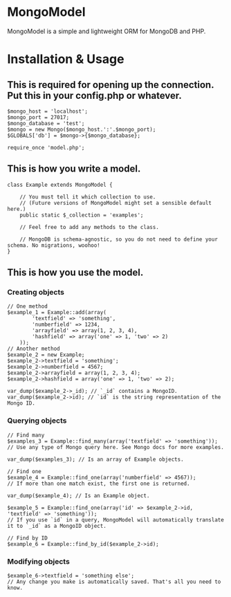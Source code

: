 # MongoModel

MongoModel is a simple and lightweight ORM for MongoDB and PHP.

# Installation & Usage


## This is required for opening up the connection. Put this in your config.php or whatever.
    
    $mongo_host = 'localhost';
    $mongo_port = 27017;
    $mongo_database = 'test';
    $mongo = new Mongo($mongo_host.':'.$mongo_port);
    $GLOBALS['db'] = $mongo->{$mongo_database};
    
    require_once 'model.php';
    
    
## This is how you write a model.
    
    class Example extends MongoModel {
    	
    	// You must tell it which collection to use.
    	// (Future versions of MongoModel might set a sensible default here.)
    	public static $_collection = 'examples';
    	
    	// Feel free to add any methods to the class.
    	
    	// MongoDB is schema-agnostic, so you do not need to define your schema. No migrations, woohoo!	
    }
    
    
## This is how you use the model.
    
### Creating objects
    
    // One method
    $example_1 = Example::add(array(
    		'textfield' => 'something',
    		'numberfield' => 1234,
    		'arrayfield' => array(1, 2, 3, 4),
    		'hashfield' => array('one' => 1, 'two' => 2)
    	));
    // Another method
    $example_2 = new Example;
    $example_2->textfield = 'something';
    $example_2->numberfield = 4567;
    $example_2->arrayfield = array(1, 2, 3, 4);
    $example_2->hashfield = array('one' => 1, 'two' => 2);
    
    var_dump($example_2->_id); // `_id` contains a MongoID.
    var_dump($example_2->id); // `id` is the string representation of the Mongo ID.
    
### Querying objects
    
    // Find many
    $examples_3 = Example::find_many(array('textfield' => 'something'));
    // Use any type of Mongo query here. See Mongo docs for more examples.
    
    var_dump($examples_3); // Is an array of Example objects.
    
    // Find one
    $example_4 = Example::find_one(array('numberfield' => 4567));
    // If more than one match exist, the first one is returned.
    
    var_dump($example_4); // Is an Example object.
    
    $example_5 = Example::find_one(array('id' => $example_2->id, 'textfield' => 'something'));
    // If you use `id` in a query, MongoModel will automatically translate it to `_id` as a MongoID object.
    
    // Find by ID
    $example_6 = Example::find_by_id($example_2->id);
    
### Modifying objects
    $example_6->textfield = 'something else'; 
    // Any change you make is automatically saved. That's all you need to know.
    

